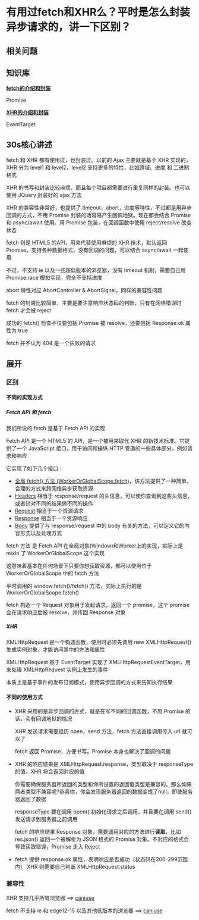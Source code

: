 # 有用过fetch和XHR么？平时是怎么封装异步请求的，讲一下区别？

## 相关问题

>

## 知识库

[**fetch的介绍和封装**](../../知识库/浏览器/fetch.md)

Promise

[**XHR的介绍和封装**](../../知识库/浏览器/XMLHttpRequest.md)

EventTarget

## 30s核心讲述

fetch 和 XHR 都有使用过，也封装过。以前的 Ajax 主要就是基于 XHR 实现的，XHR 分为 level1 和 level2，level2 支持更多的特性，比如跨域、进度 和 二进制格式

XHR 的书写和封装比较麻烦，而且每个项目都需要进行重复同样的封装。也可以使用 JQuery 封装好的 ajax 方法

XHR 的兼容性非常好，也提供了 timeout，abort，进度等特性，不过都是用异步回调的方式，不用 Promise 封装的话容易产生回调地狱。现在都会结合 Promise 和 async/await 使用。用 Promise 包装，在回调函数中使用 reject/resolve 改变状态

fetch 则是 HTML5 的API，用来代替使用麻烦的 XHR 技术，默认返回 Promise，支持各种数据格式，没有回调的问题，可以结合 async/await 一起使用

不过，不支持 ie 以及一些超低版本的浏览器，没有 timeout 机制，需要自己用 Promise.race 模拟实现，完全不支持进度

abort 特性对应 AbortController & AbortSignal，同样的兼容性问题

fetch 的封装比较简单，主要是要注意响应状态码的判断，只有在网络错误时 fetch 才会被 reject

成功的 fetch() 检查不仅要包括 Promise 被 resolve，还要包括 Response.ok 属性为 true

fetch 并不认为 404 是一个失败的请求

## 展开

### 区别

#### 不同的实现方式

##### Fetch API 和 fetch

我们所说的 fetch 是基于 Fetch API 的实现

Fetch API 是一个 HTML5 的 API，是一个被用来取代 XHR 的新技术标准。它提供了一个 JavaScript 接口，用于访问和操纵 HTTP 管道的一些具体部分，例如请求和响应

它实现了如下几个接口：

- [全局 fetch() 方法 (WorkerOrGlobalScope.fetch)](https://developer.mozilla.org/zh-CN/docs/Web/API/WindowOrWorkerGlobalScope/fetch)，该方法提供了一种简单，合理的方式来跨网络异步获取资源
- [Headers](https://developer.mozilla.org/zh-CN/docs/Web/API/Headers) 相当于 response/request 的头信息，可以使你查询到这些头信息，或者针对不同的结果做不同的操作
- [Request](https://developer.mozilla.org/zh-CN/docs/Web/API/Request) 相当于一个资源请求
- [Response](https://developer.mozilla.org/zh-CN/docs/Web/API/Response) 相当于一个资源响应
- [Body](https://developer.mozilla.org/zh-CN/docs/Web/API/Body) 提供了与 response/request 中的 body 有关的方法，可以定义它的内容形式以及处理方式

fetch 方法 是 Fetch API 在全局对象(Window)和Worker上的实现，实际上是 mixin 了 WorkerOrGlobalScope 这个实现

这意味着基本在任何场景下只要你想获取资源，都可以使用位于 WorkerOrGlobalScope 中的 fetch 方法

平时调用的 window.fetch()/fetch() 方法，实际上执行的是 WorkerOrGlobalScope.fetch()

fetch 构造一个 Request 对象用于发起请求，返回一个 promise，这个 promise 会在请求响应后被 resolve，并传回 Response 对象

##### XHR

XMLHttpRequest 是一个构造函数，使用时必须先调用 new XMLHttpRequest() 生成实例对象，才能访问其中的方法和属性

XMLHttpRequest 基于 EventTarget 实现了 XMLHttpRequestEventTarget，用来处理 XMLHttpRequest 实例上发生的事件

本质上是基于事件的发布订阅模式，使用异步回调的方式来告知执行结果

#### 不同的使用方式

- XHR 采用的是异步回调的方式，就是在写不同的回调函数，不用 Promise 的话，会有回调地狱的情况

  XHR 发送请求需要经历 open，send 方法，fetch 方法直接调用传入 url 就可以了

  fetch 返回 Promise，方便书写。Promise 本身也解决了回调的问题

- XHR 的响应结果是 XMLHttpRequest.response，类型取决于 responseType 的值，XHR 将会返回对应的值

  你需要确保服务器所返回的类型和你所设置的返回值类型是兼容的。那么如果两者类型不兼容呢?恭喜你，你会发现服务器返回的数据变成了null，即使服务器返回了数据

  responseType 要在调用 open() 初始化请求之后调用，并且要在调用 send() 发送请求到服务器之前调用

  fetch 的响应结果 Response 对象，需要调用对应的方法进行**读取**，比如 res.json() 返回一个被解析为 JSON 格式的 Promise 对象。不对应的格式会导致读取错误，Promise 走入 Reject

- fetch 提供 response.ok 属性，表明响应是否成功（状态码在200-299范围内）
  XHR 则需要自己判断 XMLHttpRequest.status


### 兼容性

XHR 支持几乎所有浏览器 ==> [caniuse](https://caniuse.com/#search=XMLHttpRequest)

fetch 不支持 ie 和 edge12-15 以及其他低版本的浏览器 ==> [caniuse](https://caniuse.com/#search=fetch)

###

